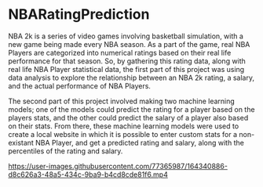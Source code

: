 # NBARatingPrediction
NBA 2k is a series of video games involving basketball simulation, with a new game being made every NBA season. As a part of the game, real NBA Players are categorized into numerical ratings based on their real life performance for that season. So, by gathering this rating data, along with real life NBA Player statistical data, the first part of this project was using data analysis to explore the relationship between an NBA 2k rating, a salary, and the actual performance of NBA Players.

The second part of this project involved making two machine learning models; one of the models could predict the rating for a player based on the players stats, and the other could predict the salary of a player also based on their stats. From there, these machine learning models were used to create a local website in which it is possible to enter custom stats for a non-existant NBA Player, and get a predicted rating and salary, along with the percentiles of the rating and salary.


https://user-images.githubusercontent.com/77365987/164340886-d8c626a3-48a5-434c-9ba9-b4cd8cde81f6.mp4
